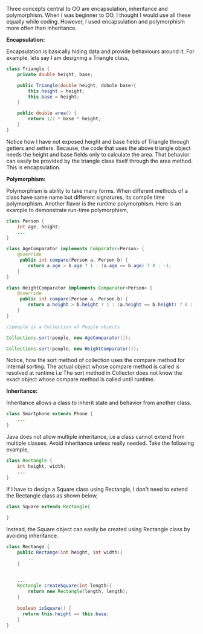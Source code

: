 Three concepts central to OO are encapsulation, inheritance and polymorphism. When I was beginner to OO, I thought I would use all these equally while coding. However, I used encapsulation and polymorphism more often than inheritance. 

**Encapsulation:**

Encapsulation is basically hiding data and provide behaviours around it. For example,
lets say I am designing a Triangle class,
```Java
class Triangle {
	private double height, base;

	public Triangle(double height, dobule base){
		this.height = height;
		this.base = height;
	}

	public double area() {
		return 1/2 * base * height;
	}
}
```


Notice how I have not exposed height and base fields of Triangle through getters and setters. Because, the code that uses the above triangle object needs the height and base fields only to calculate the area. That behavior can easily be provided by the triangle class itself through the area method. This is encapsulation.

**Polymorphism:**

Polymorphism is ability to take many forms. When different methods of a class have same name but different signatures, its compile time polymorphism. Another flavor is the runtime polymorphism. Here is an example to demonstrate run-time polymorphism,

```Java
class Person {
	int age, height;
	...
}

class AgeComparator implements Comparator<Person> {
	@override 
	 public int compare(Person a, Person b) {
        return a.age > b.age ? 1 : (a.age == b.age) ? 0 : -1;
    }
}

class HeightComparator implements Comparator<Person> {
	@override 
	 public int compare(Person a, Person b) {
        return a.height > b.height ? 1 : (a.height == b.height) ? 0 : -1;
    }
}

//people is a Collection of People objects

Collections.sort(people, new AgeComparator());

Collections.sort(people, new HeightComparator());
```

Notice, how the sort method of collection uses the compare method for internal sorting. The actual object whose compare method is called is resolved at runtime i.e The sort method in Collector does not know the exact object whose compare method is called until runtime.

**Inheritance:**

Inheritance allows a class to inherit state and behavior from another class. 
```Java
class Smartphone extends Phone {
	...
}
```
Java does not allow multiple inheritance, i.e a class cannot extend from multiple classes. Avoid inheritance unless really needed. Take the following example,

```Java
class Rectangle {
	int height, width;
	...
}
```

If I have to design a Square class using Rectangle, I don't need to extend the Rectangle class as shown below,
```Java
class Square extends Rectangle{
	
}
```

Instead, the Square object can easily be created using Rectangle class by avoiding inheritance. 
```Java
class Rectange {
	public Rectange(int height, int width){
		..
	}
	

	...
	Rectangle createSquare(int length){
		return new Rectangle(length, length);
	}
	
	boolean isSquare() {
	  return this.height == this.base;
	}
}
```
